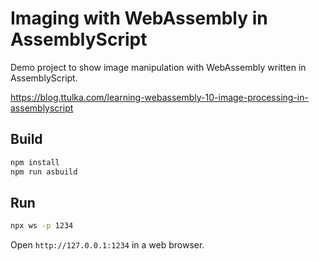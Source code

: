 # Imaging with WebAssembly in AssemblyScript

Demo project to show image manipulation with WebAssembly written in AssemblyScript.

https://blog.ttulka.com/learning-webassembly-10-image-processing-in-assemblyscript

## Build
```sh
npm install
npm run asbuild
```

## Run
```sh
npx ws -p 1234
```

Open `http://127.0.0.1:1234` in a web browser.

